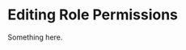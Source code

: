 [title]: # (Editing Role Permissions)
[tags]: # (XXX)
[priority]: # (3315)
# Editing Role Permissions
Something here.
